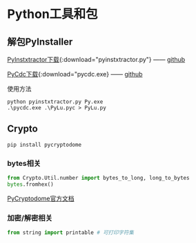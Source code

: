 # Python工具和包

## 解包PyInstaller

[PyInstxtractor下载](./assets/bin/pyinstxtractor.py){:download="pyinstxtractor.py"} —— [github](https://github.com/extremecoders-re/pyinstxtractor)

[PyCdc下载](./assets/bin/pycdc.exe){:download="pycdc.exe} —— [github](https://github.com/zrax/pycdc)

使用方法

```
python pyinstxtractor.py Py.exe
.\pycdc.exe .\PyLu.pyc > PyLu.py
```

## Crypto

```
pip install pycryptodome
```

### bytes相关

```python
from Crypto.Util.number import bytes_to_long, long_to_bytes
bytes.fromhex()
```

[PyCryptodome官方文档](https://pycryptodome.readthedocs.io/en/latest/src/util/util.html#module-Crypto.Util.number)

### 加密/解密相关

```python
from string import printable # 可打印字符集
```